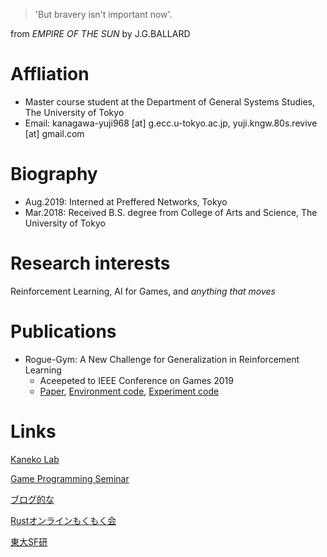 > 'But bravery isn't important now'.

from *EMPIRE OF THE SUN* by J.G.BALLARD

# Affliation
- Master course student at the Department of General Systems Studies, The University of Tokyo
- Email: kanagawa-yuji968 [at] g.ecc.u-tokyo.ac.jp, yuji.kngw.80s.revive [at] gmail.com

# Biography
- Aug.2019: Interned at Preffered Networks, Tokyo
- Mar.2018: Received B.S. degree from College of Arts and Science, The University of Tokyo

# Research interests
Reinforcement Learning, AI for Games, and *anything that moves*

# Publications
- Rogue-Gym: A New Challenge for Generalization in Reinforcement Learning
  - Aceepeted to IEEE Conference on Games 2019
  - [Paper](https://arxiv.org/abs/1904.08129), [Environment code](https://github.com/kngwyu/rogue-gym), [Experiment code](https://github.com/kngwyu/rogue-gym-agents-cog19)


# Links
[Kaneko Lab](http://game.c.u-tokyo.ac.jp/)

[Game Programming Seminar](https://gps.tanaka.ecc.u-tokyo.ac.jp/)

[ブログ的な](https://kngwyu.gitlab.io/)

[Rustオンラインもくもく会](https://rust-online.connpass.com/event/)

[東大SF研](http://www.utsf.org/)
